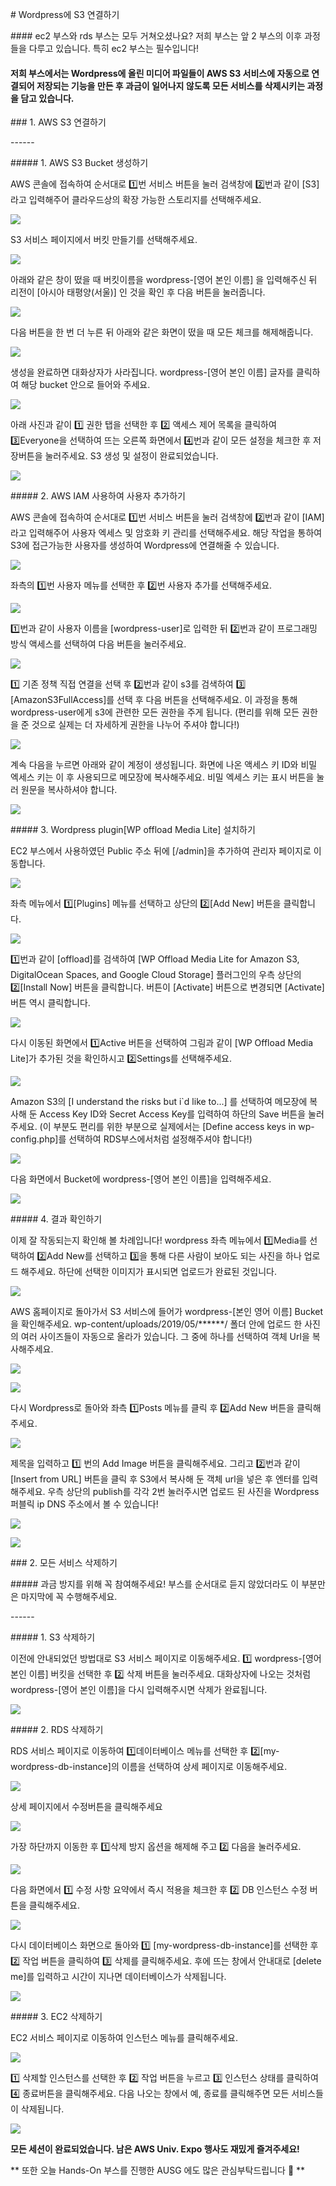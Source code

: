 \# Wordpress에 S3 연결하기

\#### ec2 부스와 rds 부스는 모두 거쳐오셨나요? 저희 부스는 앞 2 부스의 이후 과정들을 다루고 있습니다. 특히 ec2 부스는 필수입니다!

#### 저희 부스에서는 Wordpress에 올린 미디어 파일들이 AWS S3 서비스에 자동으로 연결되어 저장되는 기능을 만든 후 과금이 일어나지 않도록 모든 서비스를 삭제시키는 과정을 담고 있습니다.



\### 1. AWS S3 연결하기

\------

\##### 1. AWS S3 Bucket 생성하기

AWS 콘솔에 접속하여 순서대로 1️⃣번 서비스 버튼을 눌러 검색창에 2️⃣번과 같이 [S3] 라고 입력해주어 클라우드상의 확장 가능한 스토리지를 선택해주세요.

![](</Users/yebonkim/Desktop/folder/ausg/%E1%84%89%E1%85%AE%E1%86%A8%E1%84%86%E1%85%A7%E1%86%BC%E1%84%8B%E1%85%A7%E1%84%83%E1%85%A2Univ/aws-univ-expo/s3/images/s3_1.png>)

S3 서비스 페이지에서 버킷 만들기를 선택해주세요.

![](</Users/yebonkim/Desktop/folder/ausg/%E1%84%89%E1%85%AE%E1%86%A8%E1%84%86%E1%85%A7%E1%86%BC%E1%84%8B%E1%85%A7%E1%84%83%E1%85%A2Univ/aws-univ-expo/s3/images/s3_2.png>)

아래와 같은 창이 떴을 때 버킷이름을 wordpress-[영어 본인 이름] 을 입력해주신 뒤 리전이 [아시아 태평양(서울)] 인 것을 확인 후 다음 버튼을 눌러줍니다. 

![](</Users/yebonkim/Desktop/folder/ausg/%E1%84%89%E1%85%AE%E1%86%A8%E1%84%86%E1%85%A7%E1%86%BC%E1%84%8B%E1%85%A7%E1%84%83%E1%85%A2Univ/aws-univ-expo/s3/images/s3_3.png>)

다음 버튼을 한 번 더 누른 뒤 아래와 같은 화면이 떴을 때 모든 체크를 해제해줍니다.

![](</Users/yebonkim/Desktop/folder/ausg/%E1%84%89%E1%85%AE%E1%86%A8%E1%84%86%E1%85%A7%E1%86%BC%E1%84%8B%E1%85%A7%E1%84%83%E1%85%A2Univ/aws-univ-expo/s3/images/s3_4.png>)

생성을 완료하면 대화상자가 사라집니다. wordpress-[영어 본인 이름] 글자를 클릭하여 해당 bucket 안으로 들어와 주세요.

![](</Users/yebonkim/Desktop/folder/ausg/%E1%84%89%E1%85%AE%E1%86%A8%E1%84%86%E1%85%A7%E1%86%BC%E1%84%8B%E1%85%A7%E1%84%83%E1%85%A2Univ/aws-univ-expo/s3/images/s3_5.png>)

아래 사진과 같이 1️⃣ 권한 탭을 선택한 후 2️⃣ 액세스 제어 목록을 클릭하여 3️⃣Everyone을 선택하여 뜨는 오른쪽 화면에서 4️⃣번과 같이 모든 설정을 체크한 후 저장버튼을 눌러주세요. S3 생성 및 설정이 완료되었습니다.

![](</Users/yebonkim/Desktop/folder/ausg/%E1%84%89%E1%85%AE%E1%86%A8%E1%84%86%E1%85%A7%E1%86%BC%E1%84%8B%E1%85%A7%E1%84%83%E1%85%A2Univ/aws-univ-expo/s3/images/s3_6.png>)

\##### 2. AWS IAM 사용하여 사용자 추가하기

AWS 콘솔에 접속하여 순서대로 1️⃣번 서비스 버튼을 눌러 검색창에 2️⃣번과 같이 [IAM] 라고 입력해주어 사용자 엑세스 및 암호화 키 관리를 선택해주세요. 해당 작업을 통하여 S3에 접근가능한 사용자를 생성하여 Wordpress에 연결해줄 수 있습니다.

![](</Users/yebonkim/Desktop/folder/ausg/%E1%84%89%E1%85%AE%E1%86%A8%E1%84%86%E1%85%A7%E1%86%BC%E1%84%8B%E1%85%A7%E1%84%83%E1%85%A2Univ/aws-univ-expo/s3/images/iam_1.png>)

좌측의 1️⃣번 사용자 메뉴를 선택한 후 2️⃣번 사용자 추가를 선택해주세요.

![](</Users/yebonkim/Desktop/folder/ausg/%E1%84%89%E1%85%AE%E1%86%A8%E1%84%86%E1%85%A7%E1%86%BC%E1%84%8B%E1%85%A7%E1%84%83%E1%85%A2Univ/aws-univ-expo/s3/images/iam_2.png>)

1️⃣번과 같이 사용자 이름을 [wordpress-user]로 입력한 뒤 2️⃣번과 같이 프로그래밍 방식 액세스를 선택하여 다음 버튼을 눌러주세요.

![](</Users/yebonkim/Desktop/folder/ausg/%E1%84%89%E1%85%AE%E1%86%A8%E1%84%86%E1%85%A7%E1%86%BC%E1%84%8B%E1%85%A7%E1%84%83%E1%85%A2Univ/aws-univ-expo/s3/images/iam_3.png>)

1️⃣ 기존 정책 직접 연결을 선택 후 2️⃣번과 같이 s3를 검색하여 3️⃣ [AmazonS3FullAccess]를 선택 후 다음 버튼을 선택해주세요. 이 과정을 통해 wordpress-user에게 s3에 관련한 모든 권한을 주게 됩니다. (편리를 위해 모든 권한을 준 것으로 실제는 더 자세하게 권한을 나누어 주셔야 합니다!)

![](</Users/yebonkim/Desktop/folder/ausg/%E1%84%89%E1%85%AE%E1%86%A8%E1%84%86%E1%85%A7%E1%86%BC%E1%84%8B%E1%85%A7%E1%84%83%E1%85%A2Univ/aws-univ-expo/s3/images/iam_4.png>)

계속 다음을 누르면 아래와 같이 계정이 생성됩니다. 화면에 나온 액세스 키 ID와 비밀 엑세스 키는 이 후 사용되므로 메모장에 복사해주세요. 비밀 엑세스 키는 표시 버튼을 눌러 원문을 복사하셔야 합니다.

![](</Users/yebonkim/Desktop/folder/ausg/%E1%84%89%E1%85%AE%E1%86%A8%E1%84%86%E1%85%A7%E1%86%BC%E1%84%8B%E1%85%A7%E1%84%83%E1%85%A2Univ/aws-univ-expo/s3/images/iam_5.png>)

\##### 3. Wordpress plugin[WP offload Media Lite] 설치하기

EC2 부스에서 사용하였던 Public 주소 뒤에 [/admin]을 추가하여 관리자 페이지로 이동합니다.

![](</Users/yebonkim/Desktop/folder/ausg/%E1%84%89%E1%85%AE%E1%86%A8%E1%84%86%E1%85%A7%E1%86%BC%E1%84%8B%E1%85%A7%E1%84%83%E1%85%A2Univ/aws-univ-expo/s3/images/wp_1.png>)

좌측 메뉴에서 1️⃣[Plugins] 메뉴를 선택하고 상단의 2️⃣[Add New] 버튼을 클릭합니다.

![](/Users/yebonkim/Desktop/folder/ausg/%E1%84%89%E1%85%AE%E1%86%A8%E1%84%86%E1%85%A7%E1%86%BC%E1%84%8B%E1%85%A7%E1%84%83%E1%85%A2Univ/aws-univ-expo/s3/images/wp_2.png)

1️⃣번과 같이 [offload]를 검색하여 [WP Offload Media Lite for Amazon S3, DigitalOcean Spaces, and Google Cloud Storage] 플러그인의 우측 상단의 2️⃣[Install Now] 버튼을 클릭합니다. 버튼이 [Activate] 버튼으로 변경되면 [Activate] 버튼 역시 클릭합니다.

![](/Users/yebonkim/Desktop/folder/ausg/%E1%84%89%E1%85%AE%E1%86%A8%E1%84%86%E1%85%A7%E1%86%BC%E1%84%8B%E1%85%A7%E1%84%83%E1%85%A2Univ/aws-univ-expo/s3/images/wp_3.png)

다시 이동된 화면에서 1️⃣Active 버튼을 선택하여 그림과 같이 [WP Offload Media Lite]가 추가된 것을 확인하시고 2️⃣Settings를 선택해주세요.

![](/Users/yebonkim/Desktop/folder/ausg/%E1%84%89%E1%85%AE%E1%86%A8%E1%84%86%E1%85%A7%E1%86%BC%E1%84%8B%E1%85%A7%E1%84%83%E1%85%A2Univ/aws-univ-expo/s3/images/wp_4.png)

Amazon S3의 [I understand the risks but i`d like to...] 를 선택하여 메모장에 복사해 둔 Access Key ID와 Secret Access Key를 입력하여 하단의 Save 버튼을 눌러주세요. (이 부분도 편리를 위한 부분으로 실제에서는 [Define access keys in wp-config.php]를 선택하여 RDS부스에서처럼 설정해주셔야 합니다!)

![](/Users/yebonkim/Desktop/folder/ausg/%E1%84%89%E1%85%AE%E1%86%A8%E1%84%86%E1%85%A7%E1%86%BC%E1%84%8B%E1%85%A7%E1%84%83%E1%85%A2Univ/aws-univ-expo/s3/images/wp_5.png)

다음 화면에서 Bucket에 wordpress-[영어 본인 이름]을 입력해주세요.

![](/Users/yebonkim/Desktop/folder/ausg/%E1%84%89%E1%85%AE%E1%86%A8%E1%84%86%E1%85%A7%E1%86%BC%E1%84%8B%E1%85%A7%E1%84%83%E1%85%A2Univ/aws-univ-expo/s3/images/wp_6.png)

\##### 4. 결과 확인하기

이제 잘 작동되는지 확인해 볼 차례입니다!  wordpress 좌측 메뉴에서 1️⃣Media를 선택하여 2️⃣Add New를 선택하고 3️⃣을 통해 다른 사람이 보아도 되는 사진을 하나 업로드 해주세요. 하단에 선택한 이미지가 표시되면 업로드가 완료된 것입니다.

![](/Users/yebonkim/Desktop/folder/ausg/%E1%84%89%E1%85%AE%E1%86%A8%E1%84%86%E1%85%A7%E1%86%BC%E1%84%8B%E1%85%A7%E1%84%83%E1%85%A2Univ/aws-univ-expo/s3/images/check_1.png)

AWS 홈페이지로 돌아가서 S3 서비스에 들어가 wordpress-[본인 영어 이름] Bucket을 확인해주세요. wp-content/uploads/2019/05/******/ 폴더 안에 업로드 한 사진의 여러 사이즈들이 자동으로 올라가 있습니다. 그 중에 하나를 선택하여 객체 Url을 복사해주세요.

![](/Users/yebonkim/Desktop/folder/ausg/%E1%84%89%E1%85%AE%E1%86%A8%E1%84%86%E1%85%A7%E1%86%BC%E1%84%8B%E1%85%A7%E1%84%83%E1%85%A2Univ/aws-univ-expo/s3/images/check_2.png)

![](/Users/yebonkim/Desktop/folder/ausg/%E1%84%89%E1%85%AE%E1%86%A8%E1%84%86%E1%85%A7%E1%86%BC%E1%84%8B%E1%85%A7%E1%84%83%E1%85%A2Univ/aws-univ-expo/s3/images/check_3.png)

다시 Wordpress로 돌아와 좌측 1️⃣Posts 메뉴를 클릭 후 2️⃣Add New 버튼을 클릭해주세요. 

![](/Users/yebonkim/Desktop/folder/ausg/%E1%84%89%E1%85%AE%E1%86%A8%E1%84%86%E1%85%A7%E1%86%BC%E1%84%8B%E1%85%A7%E1%84%83%E1%85%A2Univ/aws-univ-expo/s3/images/check_4.png)

제목을 입력하고 1️⃣ 번의 Add Image 버튼을 클릭해주세요. 그리고 2️⃣번과 같이 [Insert from URL] 버튼을 클릭 후 S3에서 복사해 둔 객체 url을 넣은 후 엔터를 입력해주세요. 우측 상단의 publish를 각각 2번 눌러주시면 업로드 된 사진을 Wordpress 퍼블릭 ip DNS 주소에서 볼 수 있습니다!

![](/Users/yebonkim/Desktop/folder/ausg/%E1%84%89%E1%85%AE%E1%86%A8%E1%84%86%E1%85%A7%E1%86%BC%E1%84%8B%E1%85%A7%E1%84%83%E1%85%A2Univ/aws-univ-expo/s3/images/check_5.png)

![](/Users/yebonkim/Desktop/folder/ausg/%E1%84%89%E1%85%AE%E1%86%A8%E1%84%86%E1%85%A7%E1%86%BC%E1%84%8B%E1%85%A7%E1%84%83%E1%85%A2Univ/aws-univ-expo/s3/images/check_6.png)





\### 2. 모든 서비스 삭제하기

\##### 과금 방지를 위해 꼭 참여해주세요! 부스를 순서대로 듣지 않았더라도 이 부분만은 마지막에 꼭 수행해주세요. 

\------

\##### 1. S3 삭제하기

이전에 안내되었던 방법대로 S3 서비스 페이지로 이동해주세요. 1️⃣ wordpress-[영어 본인 이름] 버킷을 선택한 후 2️⃣ 삭제 버튼을 눌러주세요. 대화상자에 나오는 것처럼 wordpress-[영어 본인 이름]을 다시 입력해주시면 삭제가 완료됩니다.

![](/Users/yebonkim/Desktop/folder/ausg/%E1%84%89%E1%85%AE%E1%86%A8%E1%84%86%E1%85%A7%E1%86%BC%E1%84%8B%E1%85%A7%E1%84%83%E1%85%A2Univ/aws-univ-expo/s3/images/delete_1.png)



\##### 2.  RDS 삭제하기

RDS 서비스 페이지로 이동하여 1️⃣데이터베이스 메뉴를 선택한 후  2️⃣[my-wordpress-db-instance]의 이름을 선택하여 상세 페이지로 이동해주세요.

![](/Users/yebonkim/Desktop/folder/ausg/%E1%84%89%E1%85%AE%E1%86%A8%E1%84%86%E1%85%A7%E1%86%BC%E1%84%8B%E1%85%A7%E1%84%83%E1%85%A2Univ/aws-univ-expo/s3/images/delete_2.png)

상세 페이지에서 수정버튼을 클릭해주세요

![](/Users/yebonkim/Desktop/folder/ausg/%E1%84%89%E1%85%AE%E1%86%A8%E1%84%86%E1%85%A7%E1%86%BC%E1%84%8B%E1%85%A7%E1%84%83%E1%85%A2Univ/aws-univ-expo/s3/images/delete_3.png)

가장 하단까지 이동한 후 1️⃣삭제 방지 옵션을 해제해 주고 2️⃣ 다음을 눌러주세요.

![](/Users/yebonkim/Desktop/folder/ausg/%E1%84%89%E1%85%AE%E1%86%A8%E1%84%86%E1%85%A7%E1%86%BC%E1%84%8B%E1%85%A7%E1%84%83%E1%85%A2Univ/aws-univ-expo/s3/images/delete_4.png)

다음 화면에서 1️⃣ 수정 사항 요약에서 즉시 적용을 체크한 후 2️⃣ DB 인스턴스 수정 버튼을 클릭해주세요.

![](/Users/yebonkim/Desktop/folder/ausg/%E1%84%89%E1%85%AE%E1%86%A8%E1%84%86%E1%85%A7%E1%86%BC%E1%84%8B%E1%85%A7%E1%84%83%E1%85%A2Univ/aws-univ-expo/s3/images/delete_5.png)

다시 데이터베이스 화면으로 돌아와 1️⃣ [my-wordpress-db-instance]를 선택한 후 2️⃣ 작업 버튼을 클릭하여 3️⃣ 삭제를 클릭해주세요. 후에 뜨는 창에서 안내대로 [delete me]를 입력하고 시간이 지나면 데이터베이스가 삭제됩니다.

![](/Users/yebonkim/Desktop/folder/ausg/%E1%84%89%E1%85%AE%E1%86%A8%E1%84%86%E1%85%A7%E1%86%BC%E1%84%8B%E1%85%A7%E1%84%83%E1%85%A2Univ/aws-univ-expo/s3/images/delete_6.png)



\##### 3. EC2 삭제하기

EC2 서비스 페이지로 이동하여 인스턴스 메뉴를 클릭해주세요.

![](/Users/yebonkim/Desktop/folder/ausg/%E1%84%89%E1%85%AE%E1%86%A8%E1%84%86%E1%85%A7%E1%86%BC%E1%84%8B%E1%85%A7%E1%84%83%E1%85%A2Univ/aws-univ-expo/s3/images/delete_7.png)

1️⃣ 삭제할 인스턴스를 선택한 후 2️⃣ 작업 버튼을 누르고 3️⃣ 인스턴스 상태를 클릭하여 4️⃣ 종료버튼을 클릭해주세요. 다음 나오는 창에서 예, 종료를 클릭해주면 모든 서비스들이 삭제됩니다.

![](/Users/yebonkim/Desktop/folder/ausg/%E1%84%89%E1%85%AE%E1%86%A8%E1%84%86%E1%85%A7%E1%86%BC%E1%84%8B%E1%85%A7%E1%84%83%E1%85%A2Univ/aws-univ-expo/s3/images/delete_8.png)



**모든 세션이 완료되었습니다. 남은 AWS Univ. Expo 행사도 재밌게 즐겨주세요!**

\** 또한 오늘 Hands-On 부스를 진행한 AUSG 에도 많은 관심부탁드립니다 🤗 **


